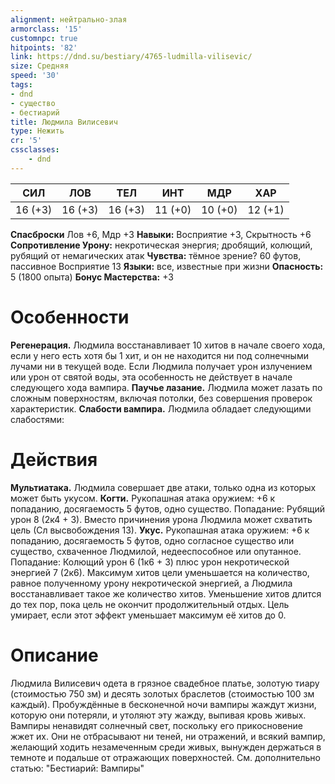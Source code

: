 ```yaml
---
alignment: нейтрально-злая
armorclass: '15'
customnpc: true
hitpoints: '82'
link: https://dnd.su/bestiary/4765-ludmilla-vilisevic/
size: Средняя
speed: '30'
tags:
- dnd
- существо
- бестиарий
title: Людмила Вилисевич
type: Нежить
cr: '5'
cssclasses:
    - dnd
---
```



| СИЛ | ЛОВ | ТЕЛ | ИНТ | МДР | ХАР |
|---|---|---|---|---|---|
| 16 (+3) | 16 (+3) | 16 (+3) | 11 (+0) | 10 (+0) | 12 (+1) |
**Спасброски** Лов +6, Мдр +3
**Навыки:** Восприятие +3, Скрытность +6
**Сопротивление Урону:** некротическая энергия; дробящий, колющий, рубящий от немагических атак
**Чувства:** тёмное зрение? 60 футов, пассивное Восприятие 13
**Языки:** все, известные при жизни
**Опасность:** 5 (1800 опыта)
**Бонус Мастерства:** +3


# Особенности
**Регенерация.** Людмила восстанавливает 10 хитов в начале своего хода, если у него есть хотя бы 1 хит, и он не находится ни под солнечными лучами ни в текущей воде. Если Людмила получает урон излучением или урон от святой воды, эта особенность не действует в начале следующего хода вампира.
**Паучье лазание.** Людмила может лазать по сложным поверхностям, включая потолки, без совершения проверок характеристик.
**Слабости вампира.** Людмила обладает следующими слабостями:


# Действия
**Мультиатака.** Людмила совершает две атаки, только одна из которых может быть укусом.
**Когти.** Рукопашная атака оружием: +6 к попаданию, досягаемость 5 футов, одно существо. Попадание: Рубящий урон 8 (2к4 + 3). Вместо причинения урона Людмила может схватить цель (Сл высвобождения 13).
**Укус.** Рукопашная атака оружием: +6 к попаданию, досягаемость 5 футов, одно согласное существо или существо, схваченное Людмилой, недееспособное или опутанное. Попадание: Колющий урон 6 (1к6 + 3) плюс урон некротической энергией 7 (2к6). Максимум хитов цели уменьшается на количество, равное полученному урону некротической энергией, а Людмила восстанавливает такое же количество хитов. Уменьшение хитов длится до тех пор, пока цель не окончит продолжительный отдых. Цель умирает, если этот эффект уменьшает максимум её хитов до 0.


# Описание
Людмила Вилисевич одета в грязное свадебное платье, золотую тиару (стоимостью 750 зм) и десять золотых браслетов (стоимостью 100 зм каждый). Пробуждённые в бесконечной ночи вампиры жаждут жизни, которую они потеряли, и утоляют эту жажду, выпивая кровь живых. Вампиры ненавидят солнечный свет, поскольку его прикосновение жжет их. Они не отбрасывают ни теней, ни отражений, и всякий вампир, желающий ходить незамеченным среди живых, вынужден держаться в темноте и подальше от отражающих поверхностей. См. дополнительно статью: "Бестиарий: Вампиры"